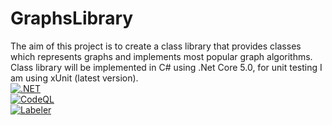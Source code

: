 # GraphsLibrary
The aim of this project is to create a class library that provides classes which represents graphs and implements most popular graph algorithms.
Class library will be implemented in C# using .Net Core 5.0, for unit testing I am using xUnit (latest version).  
[![.NET](https://github.com/WojcikMikolaj/GraphsLibrary/actions/workflows/dotnet.yml/badge.svg)](https://github.com/WojcikMikolaj/GraphsLibrary/actions/workflows/dotnet.yml)  
[![CodeQL](https://github.com/WojcikMikolaj/GraphsLibrary/actions/workflows/codeql-analysis.yml/badge.svg)](https://github.com/WojcikMikolaj/GraphsLibrary/actions/workflows/codeql-analysis.yml)  
[![Labeler](https://github.com/WojcikMikolaj/GraphsLibrary/actions/workflows/label.yml/badge.svg)](https://github.com/WojcikMikolaj/GraphsLibrary/actions/workflows/label.yml)
